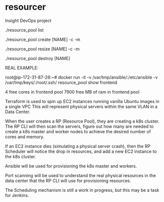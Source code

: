 # resourcer
Insight DevOps project


./resource_pool list

./resource_pool create [NAME] -c <CORES> -m <Memory>
  
./resource_pool resize [NAME] -c <CORES> -m <Memory>
  
./resource_pool destroy [NAME]

REAL EXAMPLE:

root@ip-172-31-87-26:~# docker run -it -v /var/tmp/ansible/:/etc/ansible -v /var/tmp/keys/:/root/.ssh/ resource_pool show frontend

4 free cores in frontend pool
7900 free MB of ram in frontend pool


Terraform is used to spin up EC2 instances running vanilla Ubuntu images in a single VPC
This will represent physical servers within the same VLAN in a Data Center. 

When the user creates a RP (Resource Pool), they are creating a k8s cluster. 
The RP CLI will then scan the servers, figure out how many are needed to create a k8s master
and worker nodes to achieve the desired number of cores and memory. 

If an EC2 instance dies (simulating a physical server crash), then the RP Scheduler will 
notice the drop in resources, and add a new EC2 instance to the k8s cluster. 

Ansible will be used for provisioning the k8s master and workers.

Port scanning will be used to understand the real physical resources in the data center that
the RP CLI will use for provisioning resources. 

The Scheduling mechanism is still a work in progress, but this may be a task for Jenkins. 
